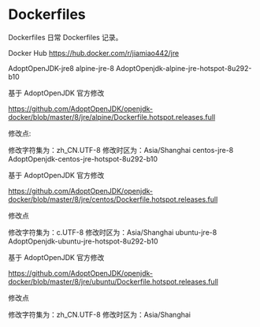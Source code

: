 # Dockerfiles
Dockerfiles
日常 Dockerfiles 记录。

Docker Hub
https://hub.docker.com/r/jiamiao442/jre

AdoptOpenJDK-jre8
alpine-jre-8
AdoptOpenjdk-alpine-jre-hotspot-8u292-b10

基于 AdoptOpenJDK 官方修改

https://github.com/AdoptOpenJDK/openjdk-docker/blob/master/8/jre/alpine/Dockerfile.hotspot.releases.full

修改点:

修改字符集为：zh_CN.UTF-8
修改时区为：Asia/Shanghai
centos-jre-8
AdoptOpenjdk-centos-jre-hotspot-8u292-b10

基于 AdoptOpenJDK 官方修改

https://github.com/AdoptOpenJDK/openjdk-docker/blob/master/8/jre/centos/Dockerfile.hotspot.releases.full

修改点

修改字符集为：c.UTF-8
修改时区为：Asia/Shanghai
ubuntu-jre-8
AdoptOpenjdk-ubuntu-jre-hotspot-8u292-b10

基于 AdoptOpenJDK 官方修改

https://github.com/AdoptOpenJDK/openjdk-docker/blob/master/8/jre/ubuntu/Dockerfile.hotspot.releases.full

修改点

修改字符集为：zh_CN.UTF-8
修改时区为：Asia/Shanghai
